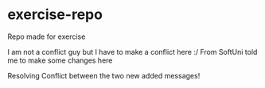 # exercise-repo
Repo made for exercise

I am not a conflict guy but I have to make a conflict here :/
From SoftUni told me to make some changes here

Resolving Conflict between the two new added messages!
